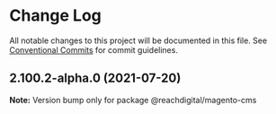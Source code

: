# Change Log

All notable changes to this project will be documented in this file.
See [Conventional Commits](https://conventionalcommits.org) for commit guidelines.

## 2.100.2-alpha.0 (2021-07-20)

**Note:** Version bump only for package @reachdigital/magento-cms
